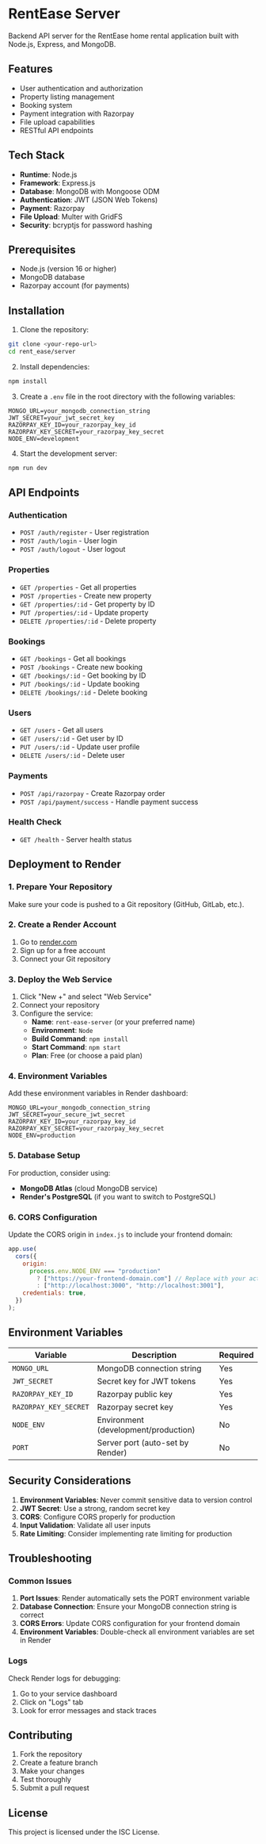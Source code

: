 # RentEase Server

Backend API server for the RentEase home rental application built with Node.js, Express, and MongoDB.

## Features

- User authentication and authorization
- Property listing management
- Booking system
- Payment integration with Razorpay
- File upload capabilities
- RESTful API endpoints

## Tech Stack

- **Runtime**: Node.js
- **Framework**: Express.js
- **Database**: MongoDB with Mongoose ODM
- **Authentication**: JWT (JSON Web Tokens)
- **Payment**: Razorpay
- **File Upload**: Multer with GridFS
- **Security**: bcryptjs for password hashing

## Prerequisites

- Node.js (version 16 or higher)
- MongoDB database
- Razorpay account (for payments)

## Installation

1. Clone the repository:

```bash
git clone <your-repo-url>
cd rent_ease/server
```

2. Install dependencies:

```bash
npm install
```

3. Create a `.env` file in the root directory with the following variables:

```env
MONGO_URL=your_mongodb_connection_string
JWT_SECRET=your_jwt_secret_key
RAZORPAY_KEY_ID=your_razorpay_key_id
RAZORPAY_KEY_SECRET=your_razorpay_key_secret
NODE_ENV=development
```

4. Start the development server:

```bash
npm run dev
```

## API Endpoints

### Authentication

- `POST /auth/register` - User registration
- `POST /auth/login` - User login
- `POST /auth/logout` - User logout

### Properties

- `GET /properties` - Get all properties
- `POST /properties` - Create new property
- `GET /properties/:id` - Get property by ID
- `PUT /properties/:id` - Update property
- `DELETE /properties/:id` - Delete property

### Bookings

- `GET /bookings` - Get all bookings
- `POST /bookings` - Create new booking
- `GET /bookings/:id` - Get booking by ID
- `PUT /bookings/:id` - Update booking
- `DELETE /bookings/:id` - Delete booking

### Users

- `GET /users` - Get all users
- `GET /users/:id` - Get user by ID
- `PUT /users/:id` - Update user profile
- `DELETE /users/:id` - Delete user

### Payments

- `POST /api/razorpay` - Create Razorpay order
- `POST /api/payment/success` - Handle payment success

### Health Check

- `GET /health` - Server health status

## Deployment to Render

### 1. Prepare Your Repository

Make sure your code is pushed to a Git repository (GitHub, GitLab, etc.).

### 2. Create a Render Account

1. Go to [render.com](https://render.com)
2. Sign up for a free account
3. Connect your Git repository

### 3. Deploy the Web Service

1. Click "New +" and select "Web Service"
2. Connect your repository
3. Configure the service:
   - **Name**: `rent-ease-server` (or your preferred name)
   - **Environment**: `Node`
   - **Build Command**: `npm install`
   - **Start Command**: `npm start`
   - **Plan**: Free (or choose a paid plan)

### 4. Environment Variables

Add these environment variables in Render dashboard:

```
MONGO_URL=your_mongodb_connection_string
JWT_SECRET=your_secure_jwt_secret
RAZORPAY_KEY_ID=your_razorpay_key_id
RAZORPAY_KEY_SECRET=your_razorpay_key_secret
NODE_ENV=production
```

### 5. Database Setup

For production, consider using:

- **MongoDB Atlas** (cloud MongoDB service)
- **Render's PostgreSQL** (if you want to switch to PostgreSQL)

### 6. CORS Configuration

Update the CORS origin in `index.js` to include your frontend domain:

```javascript
app.use(
  cors({
    origin:
      process.env.NODE_ENV === "production"
        ? ["https://your-frontend-domain.com"] // Replace with your actual frontend URL
        : ["http://localhost:3000", "http://localhost:3001"],
    credentials: true,
  })
);
```

## Environment Variables

| Variable              | Description                          | Required |
| --------------------- | ------------------------------------ | -------- |
| `MONGO_URL`           | MongoDB connection string            | Yes      |
| `JWT_SECRET`          | Secret key for JWT tokens            | Yes      |
| `RAZORPAY_KEY_ID`     | Razorpay public key                  | Yes      |
| `RAZORPAY_KEY_SECRET` | Razorpay secret key                  | Yes      |
| `NODE_ENV`            | Environment (development/production) | No       |
| `PORT`                | Server port (auto-set by Render)     | No       |

## Security Considerations

1. **Environment Variables**: Never commit sensitive data to version control
2. **JWT Secret**: Use a strong, random secret key
3. **CORS**: Configure CORS properly for production
4. **Input Validation**: Validate all user inputs
5. **Rate Limiting**: Consider implementing rate limiting for production

## Troubleshooting

### Common Issues

1. **Port Issues**: Render automatically sets the PORT environment variable
2. **Database Connection**: Ensure your MongoDB connection string is correct
3. **CORS Errors**: Update CORS configuration for your frontend domain
4. **Environment Variables**: Double-check all environment variables are set in Render

### Logs

Check Render logs for debugging:

1. Go to your service dashboard
2. Click on "Logs" tab
3. Look for error messages and stack traces

## Contributing

1. Fork the repository
2. Create a feature branch
3. Make your changes
4. Test thoroughly
5. Submit a pull request

## License

This project is licensed under the ISC License.
